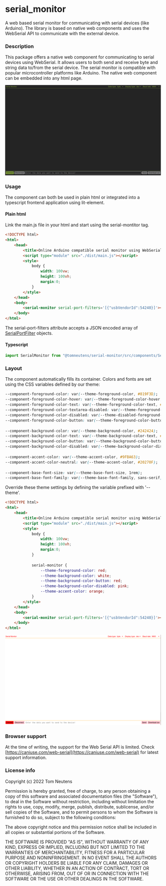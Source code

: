 # serial_monitor
A web based serial monitor for communicating with serial devices (like Arduino). The library is based on native web components and uses the WebSerial API to communicate with the external device.

### Description

This package offers a native web component for communicating to serial devices using WebSerial. It allows users to both send and receive byte and string data to/from the serial device. The serial monitor is compatible with popular microcontroller platforms like Arduino. The native web component can be embedded into any html page.

![A screenshot of the component](/doc/img/editor.png)

### Usage

The component can both be used in plain html or integrated into a typescript frontend application using lit-element.

#### Plain html
Link the main.js file in your html and start using the serial-montitor tag.

```html
<!DOCTYPE html>
<html>
    <head>
        <title>Online Arduino compatible serial monitor using WebSerial</title>
        <script type="module" src="./dist/main.js"></script>
        <style>
            body {
                width: 100vw;
                height: 100vh;
                margin:0;
            }
        </style>
    </head>
    <body>
        <serial-monitor serial-port-filters='[{"usbVendorId":54240}]'></serial-monitor>
    </body>
</html> 
```

The serial-port-filters attribute accepts a JSON encoded array of [SerialPortFilter](https://wicg.github.io/serial/#serialportfilter-dictionary) objects.

#### Typescript

```javascript
import SerialMonitor from "@tomneutens/serial-monitor/src/components/SerialMonitor.ts"
```

### Layout

The component automatically fills its container. Colors and fonts are set using the CSS variables defined by our theme:

```css
--component-foreground-color: var(--theme-foreground-color, #819F3D);
--component-foreground-color-hover: var(--theme-foreground-color-hover, #8BAB42);
--component-foreground-color-text: var(--theme-foreground-color-text, #819F3D);
--component-foreground-color-textarea-disabled: var(--theme-foreground-color-textarea-disabled, gray);
--component-foreground-color-disabled: var(--theme-disabled-foreground-color, black);
--component-foreground-color-button: var(--theme-foreground-color-button, black);

--component-background-color: var(--theme-background-color, #242424);
--component-background-color-text: var(--theme-background-color-text, #242424);
--component-background-color-button: var(--theme-background-color-button, #819F3D);
--component-background-color-disabled: var(--theme-background-color-disabled, gray);

--component-accent-color: var(--theme-accent-color, #9FBA63);
--component-accent-color-neutral: var(--theme-accent-color, #20270F);

--component-base-font-size: var(--theme-base-font-size, 1rem);
--component-base-font-family: var(--theme-base-font-family, sans-serif);
```

Override these theme settings by defining the variable prefixed with '--theme'.

```html
<!DOCTYPE html>
<html>
    <head>
        <title>Online Arduino compatible serial monitor using WebSerial</title>
        <script type="module" src="./dist/main.js"></script>
        <style>
            body {
                width: 100vw;
                height: 100vh;
                margin:0;
            }

            serial-monitor {
                --theme-foreground-color: red;
                --theme-background-color: white;
                --theme-background-color-button: red;
                --theme-background-color-disabled: pink;
                --theme-accent-color: orange;
            }
        </style>
    </head>
    <body>
        <serial-monitor serial-port-filters='[{"usbVendorId":54240}]'></serial-monitor>
    </body>
</html> 
```

![A screenshot of the component](/doc/img/editor_themed.png)

### Browser support

At the time of writing, the support for the Web Serial API is limited. Check [https://caniuse.com/web-serial](https://caniuse.com/web-serial) for latest support information.


### License info

Copyright (c) 2022 Tom Neutens

Permission is hereby granted, free of charge, to any person obtaining a copy of this software and associated documentation files (the "Software"), to deal in the Software without restriction, including without limitation the rights to use, copy, modify, merge, publish, distribute, sublicense, and/or sell copies of the Software, and to permit persons to whom the Software is furnished to do so, subject to the following conditions:

The above copyright notice and this permission notice shall be included in all copies or substantial portions of the Software.

THE SOFTWARE IS PROVIDED "AS IS", WITHOUT WARRANTY OF ANY KIND, EXPRESS OR IMPLIED, INCLUDING BUT NOT LIMITED TO THE WARRANTIES OF MERCHANTABILITY, FITNESS FOR A PARTICULAR PURPOSE AND NONINFRINGEMENT. IN NO EVENT SHALL THE AUTHORS OR COPYRIGHT HOLDERS BE LIABLE FOR ANY CLAIM, DAMAGES OR OTHER LIABILITY, WHETHER IN AN ACTION OF CONTRACT, TORT OR OTHERWISE, ARISING FROM, OUT OF OR IN CONNECTION WITH THE SOFTWARE OR THE USE OR OTHER DEALINGS IN THE SOFTWARE.
